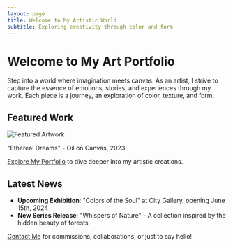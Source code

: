```yaml
---
layout: page
title: Welcome to My Artistic World
subtitle: Exploring creativity through color and form
---
```


# Welcome to My Art Portfolio

Step into a world where imagination meets canvas. As an artist, I strive to capture the essence of emotions, stories, and experiences through my work. Each piece is a journey, an exploration of color, texture, and form.

## Featured Work

![Featured Artwork](/assets/img/featured-artwork.jpg)

"Ethereal Dreams" - Oil on Canvas, 2023

[Explore My Portfolio](/portfolio) to dive deeper into my artistic creations.

## Latest News

- **Upcoming Exhibition**: "Colors of the Soul" at City Gallery, opening June 15th, 2024
- **New Series Release**: "Whispers of Nature" - A collection inspired by the hidden beauty of forests

[Contact Me](/contact) for commissions, collaborations, or just to say hello!
